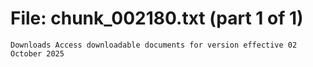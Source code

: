 ﻿# File: chunk_002180.txt (part 1 of 1)
```
Downloads Access downloadable documents for version effective 02 October 2025
```

